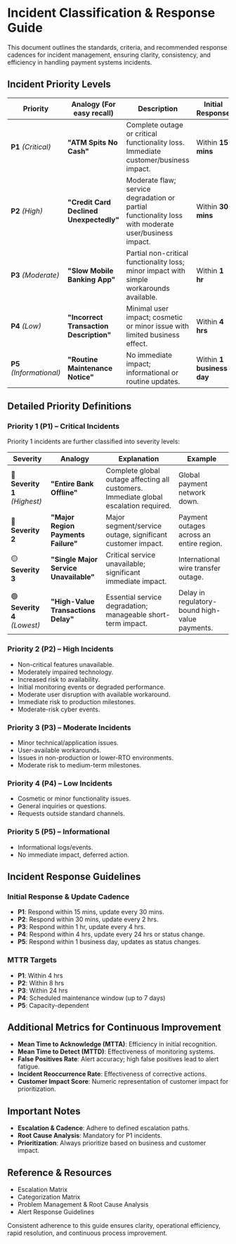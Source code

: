 # Incident Classification & Response Guide

This document outlines the standards, criteria, and recommended response cadences for incident management, ensuring clarity, consistency, and efficiency in handling payment systems incidents.

## Incident Priority Levels

| Priority | Analogy (For easy recall) | Description | Initial Response | Update Frequency | MTTR Target |
|----------|---------------------------|-------------|------------------|------------------|-------------|
| **P1** *(Critical)* | **"ATM Spits No Cash"** | Complete outage or critical functionality loss. Immediate customer/business impact. | Within **15 mins** | Every **30 mins** | Within **4 hrs** |
| **P2** *(High)* | **"Credit Card Declined Unexpectedly"** | Moderate flaw; service degradation or partial functionality loss with moderate user/business impact. | Within **30 mins** | Every **2 hrs** | Within **8 hrs** |
| **P3** *(Moderate)* | **"Slow Mobile Banking App"** | Partial non-critical functionality loss; minor impact with simple workarounds available. | Within **1 hr** | Every **4 hrs** | Within **24 hrs** |
| **P4** *(Low)* | **"Incorrect Transaction Description"** | Minimal user impact; cosmetic or minor issue with limited business effect. | Within **4 hrs** | Every **24 hrs** or as status changes | Within scheduled maintenance window (up to **7 days**) |
| **P5** *(Informational)* | **"Routine Maintenance Notice"** | No immediate impact; informational or routine updates. | Within **1 business day** | As status changes | As capacity allows |

## Detailed Priority Definitions

### Priority 1 (P1) – Critical Incidents

Priority 1 incidents are further classified into severity levels:

| Severity | Analogy | Explanation | Example |
|----------|---------|-------------|---------|
| 🔴 **Severity 1** *(Highest)* | **"Entire Bank Offline"** | Complete global outage affecting all customers. Immediate global escalation required. | Global payment network down. |
| 🔶 **Severity 2** | **"Major Region Payments Failure"** | Major segment/service outage, significant customer impact. | Payment outages across an entire region. |
| 🟡 **Severity 3** | **"Single Major Service Unavailable"** | Critical service unavailable; significant immediate impact. | International wire transfer outage. |
| 🟢 **Severity 4** *(Lowest)* | **"High-Value Transactions Delay"** | Essential service degradation; manageable short-term impact. | Delay in regulatory-bound high-value payments. |

### Priority 2 (P2) – High Incidents

- Non-critical features unavailable.
- Moderately impaired technology.
- Increased risk to availability.
- Initial monitoring events or degraded performance.
- Moderate user disruption with available workaround.
- Immediate risk to production milestones.
- Moderate-risk cyber events.

### Priority 3 (P3) – Moderate Incidents

- Minor technical/application issues.
- User-available workarounds.
- Issues in non-production or lower-RTO environments.
- Moderate risk to medium-term milestones.

### Priority 4 (P4) – Low Incidents

- Cosmetic or minor functionality issues.
- General inquiries or questions.
- Requests outside standard channels.

### Priority 5 (P5) – Informational

- Informational logs/events.
- No immediate impact, deferred action.

## Incident Response Guidelines

### Initial Response & Update Cadence

- **P1**: Respond within 15 mins, update every 30 mins.
- **P2**: Respond within 30 mins, update every 2 hrs.
- **P3**: Respond within 1 hr, update every 4 hrs.
- **P4**: Respond within 4 hrs, update every 24 hrs or status change.
- **P5**: Respond within 1 business day, updates as status changes.

### MTTR Targets

- **P1**: Within 4 hrs
- **P2**: Within 8 hrs
- **P3**: Within 24 hrs
- **P4**: Scheduled maintenance window (up to 7 days)
- **P5**: Capacity-dependent

## Additional Metrics for Continuous Improvement

- **Mean Time to Acknowledge (MTTA)**: Efficiency in initial recognition.
- **Mean Time to Detect (MTTD)**: Effectiveness of monitoring systems.
- **False Positives Rate**: Alert accuracy; high false positives lead to alert fatigue.
- **Incident Reoccurrence Rate**: Effectiveness of corrective actions.
- **Customer Impact Score**: Numeric representation of customer impact for prioritization.

## Important Notes

- **Escalation & Cadence**: Adhere to defined escalation paths.
- **Root Cause Analysis**: Mandatory for P1 incidents.
- **Prioritization**: Always prioritize based on business and customer impact.

## Reference & Resources

- Escalation Matrix
- Categorization Matrix
- Problem Management & Root Cause Analysis
- Alert Response Guidelines

Consistent adherence to this guide ensures clarity, operational efficiency, rapid resolution, and continuous process improvement.


